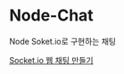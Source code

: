 # Node-Chat
Node Soket.io로 구현하는 채팅

[Socket.io 웹 채팅 만들기]([https://link](http://blog.naver.com/PostView.nhn?blogId=wlsdml1103&logNo=221281375575&parentCategoryNo=&categoryNo=139&viewDate=&isShowPopularPosts=false&from=postView))